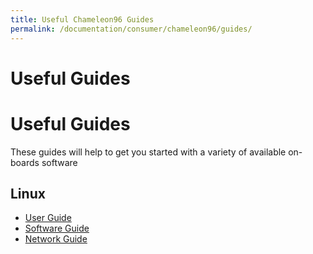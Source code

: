 ```yaml
---
title: Useful Chameleon96 Guides
permalink: /documentation/consumer/chameleon96/guides/
---
```

# Useful Guides

# Useful Guides

These guides will help to get you started with a variety of available on-boards software

## Linux

- [User Guide](files/chameleon96_user_guide.pdf)
- [Software Guide](files/chameleon96-software-guide.pdf)
- [Network Guide](files/chameleon96_network-guide.pdf)
